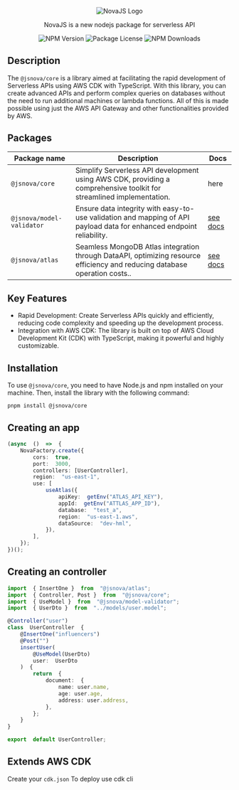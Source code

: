 
<p  align="center">

  

<picture>

<source  media="(prefers-color-scheme: dark)"  srcset="https://pkhadson.s3.sa-east-1.amazonaws.com/nova-light.png">

<img  alt="NovaJS Logo"  src="https://pkhadson.s3.sa-east-1.amazonaws.com/nova-dark.png">

</picture>

  

</p>

  

<p  align="center">NovaJS is a new nodejs package for serverless API</p>

<p  align="center">

<img  src="https://img.shields.io/npm/v/@jsnova/core.svg"  alt="NPM Version"  />

<img  src="https://img.shields.io/npm/l/@jsnova/core.svg"  alt="Package License"  />

<img  src="https://img.shields.io/npm/dm/@jsnova/core.svg"  alt="NPM Downloads"  />

</p>

  

## Description

  

The `@jsnova/core` is a library aimed at facilitating the rapid development of Serverless APIs using AWS CDK with TypeScript. With this library, you can create advanced APIs and perform complex queries on databases without the need to run additional machines or lambda functions. All of this is made possible using just the AWS API Gateway and other functionalities provided by AWS.

## Packages
| Package name | Description | Docs |
|--|--|--|
| `@jsnova/core` | Simplify Serverless API development using AWS CDK, providing a comprehensive toolkit for streamlined implementation. | here |
| `@jsnova/model-validator` | Ensure data integrity with easy-to-use validation and mapping of API payload data for enhanced endpoint reliability. | [see docs](https://github.com/pkhadson/novajs/blob/main/packages/model-validator/README.md) |
| `@jsnova/atlas` | Seamless MongoDB Atlas integration through DataAPI, optimizing resource efficiency and reducing database operation costs.. | [see docs](https://github.com/pkhadson/novajs/blob/main/packages/atlas/README.md) |


  

## Key Features

  

- Rapid Development: Create Serverless APIs quickly and efficiently, reducing code complexity and speeding up the development process.
- Integration with AWS CDK: The library is built on top of AWS Cloud Development Kit (CDK) with TypeScript, making it powerful and highly customizable.

## Installation

To use `@jsnova/core`, you need to have Node.js and npm installed on your machine. Then, install the library with the following command:

  
<code>pnpm install @jsnova/core</code>

## Creating an app

```ts
(async  ()  =>  {
	NovaFactory.create({
	    cors:  true,
	    port:  3000,
	    controllers: [UserController],
	    region:  "us-east-1",
	    use: [
		    useAtlas({
			    apiKey:  getEnv("ATLAS_API_KEY"),
			    appId:  getEnv("ATTLAS_APP_ID"),
			    database:  "test_a",
			    region:  "us-east-1.aws",
			    dataSource:  "dev-hml",
			}),
		],
	});
})();
```

## Creating an controller
```ts
import  { InsertOne }  from  "@jsnova/atlas";
import  { Controller, Post }  from  "@jsnova/core";
import  { UseModel }  from  "@jsnova/model-validator";
import  { UserDto }  from  "../models/user.model";

@Controller("user")
class  UserController  {
	@InsertOne("influencers")
	@Post("")
	insertUser(
		@UseModel(UserDto)
		user:  UserDto
	)  {
		return  {
			document:  {
				name: user.name,
				age: user.age,
				address: user.address,
			},
		};
	}
}

export  default UserController;
```

## Extends AWS CDK
Create your `cdk.json`
To deploy use cdk cli